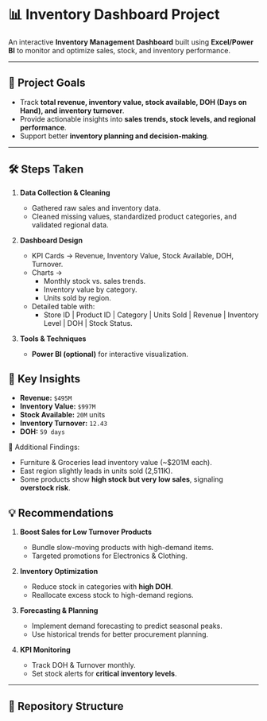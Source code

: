 # 📊 Inventory Dashboard Project  

An interactive **Inventory Management Dashboard** built using **Excel/Power BI** to monitor and optimize sales, stock, and inventory performance.  

---

## 🎯 Project Goals  
- Track **total revenue, inventory value, stock available, DOH (Days on Hand), and inventory turnover**.  
- Provide actionable insights into **sales trends, stock levels, and regional performance**.  
- Support better **inventory planning and decision-making**.  

---




## 🛠️ Steps Taken  

1. **Data Collection & Cleaning**  
   - Gathered raw sales and inventory data.  
   - Cleaned missing values, standardized product categories, and validated regional data.  

2. **Dashboard Design**  
   - KPI Cards → Revenue, Inventory Value, Stock Available, DOH, Turnover.  
   - Charts →  
     - Monthly stock vs. sales trends.  
     - Inventory value by category.  
     - Units sold by region.  
   - Detailed table with:  
     - Store ID | Product ID | Category | Units Sold | Revenue | Inventory Level | DOH | Stock Status.  

3. **Tools & Techniques**  
   - **Power BI (optional)** for interactive visualization.  



## 🔎 Key Insights  

- **Revenue:** `$495M`  
- **Inventory Value:** `$997M`  
- **Stock Available:** `20M` units  
- **Inventory Turnover:** `12.43`  
- **DOH:** `59 days`  

📌 Additional Findings:  
- Furniture & Groceries lead inventory value (~$201M each).  
- East region slightly leads in units sold (2,511K).  
- Some products show **high stock but very low sales**, signaling **overstock risk**.  



## 💡 Recommendations  

1. **Boost Sales for Low Turnover Products**  
   - Bundle slow-moving products with high-demand items.  
   - Targeted promotions for Electronics & Clothing.  

2. **Inventory Optimization**  
   - Reduce stock in categories with **high DOH**.  
   - Reallocate excess stock to high-demand regions.  

3. **Forecasting & Planning**  
   - Implement demand forecasting to predict seasonal peaks.  
   - Use historical trends for better procurement planning.  

4. **KPI Monitoring**  
   - Track DOH & Turnover monthly.  
   - Set stock alerts for **critical inventory levels**.  

---

## 📂 Repository Structure  

